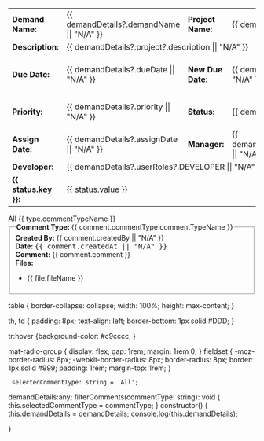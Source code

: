 <table class="details-table">
  <!--  <tr><th rowspan="8">Demand Details</th></tr> -->
  <tbody>
    <tr>
      <td><strong>Demand Name:</strong></td>
      <td>{{ demandDetails?.demandName || "N/A" }}</td>
      <td><strong>Project Name:</strong></td>
      <td colspan="3">{{ demandDetails?.project?.projectName || "N/A" }}</td>
    </tr>
    <tr>
      <td><strong>Description:</strong></td>
      <td colspan="5">{{ demandDetails?.project?.description || "N/A" }}</td>
    </tr>
    <tr>
      <td><strong>Due Date:</strong></td>
      <td>{{ demandDetails?.dueDate || "N/A" }}</td>
      <td><strong>New Due Date:</strong></td>
      <td>{{ demandDetails?.newDueDate || "N/A" }}</td>
      <td><strong>Due Date Change Count:</strong></td>
      <td>{{ demandDetails?.dueDateChangeCount || "N/A" }}</td>
    </tr>
    <tr>
      <td><strong>Priority:</strong></td>
      <td>{{ demandDetails?.priority || "N/A" }}</td>
      <td><strong>Status:</strong></td>
      <td>{{ demandDetails?.status || "N/A" }}</td>
      <td><strong>Status Change Date:</strong></td>
      <td>{{ demandDetails?.statusChangeDate || "N/A" }}</td>
    </tr>
    <tr>
      <td><strong>Assign Date:</strong></td>
      <td>{{ demandDetails?.assignDate || "N/A" }}</td>
      <td><strong>Manager:</strong></td>
      <td>{{ demandDetails?.userRoles?.MANAGER || "N/A" }}</td>
      <td><strong>Tech Lead:</strong></td>
      <td>{{ demandDetails?.userRoles?.TECH_LEAD || "N/A" }}</td>
    </tr>
    <tr>
      <td><strong>Developer:</strong></td>
      <td colspan="5">{{ demandDetails?.userRoles?.DEVELOPER || "N/A" }}</td>
    </tr>
    <tr *ngFor="let status of demandDetails?.statusJourney | keyvalue">
      <td>
        <strong>{{ status.key }}:</strong>
      </td>
      <td colspan="5">{{ status.value }}</td>
    </tr>
  </tbody>
</table>
<mat-radio-group [(ngModel)]="selectedCommentType" aria-label="Comment Type">
    <mat-radio-button value="All">All</mat-radio-button>
    <mat-radio-button *ngFor="let type of demandDetails?.comments?.commentType" [value]="type.id">
      {{ type.commentTypeName }}
    </mat-radio-button>
  </mat-radio-group>
<div *ngFor="let comment of demandDetails?.comments">
  <fieldset
    *ngIf="selectedCommentType === 'All' ||
      comment.commentType.commentTypeName === selectedCommentType"
  >
    <legend><strong>Comment Type: </strong> {{ comment.commentType.commentTypeName }}</legend>
    <span><strong>Created By: </strong> {{ comment.createdBy || "N/A" }}</span><br>
    <span><strong>Date: </strong>  <samp>{{ comment.createdAt || "N/A" }}</samp></span><br>
    <span><strong>Comment: </strong>  {{ comment.comment }}</span>
    <section *ngIf="comment.uploads?.length">
      <span><strong>Files: </strong></span>
      <ul>
        <li *ngFor="let file of comment.uploads">
          <a [href]="file.filePath || '#'">{{ file.fileName }}</a>
        </li>
      </ul>
    </section>
  </fieldset>
</div>


  table {
    border-collapse: collapse;
    width: 100%;
    height: max-content;
  }
  
  th, td {
    padding: 8px;
    text-align: left;
    border-bottom: 1px solid #DDD;
  }
  
  tr:hover {background-color: #c9cccc;
}
  
  mat-radio-group {
    display: flex;
    gap: 1rem;
    margin: 1rem 0;
  }
  fieldset {
    -moz-border-radius: 8px;
    -webkit-border-radius: 8px;
    border-radius: 8px;
    border: 1px solid #999;
    padding: 1rem;
    margin-top: 1rem;
   }


     selectedCommentType: string = 'All';
  demandDetails:any;
  filterComments(commentType: string): void {
    this.selectedCommentType = commentType;
  }
constructor() {
  this.demandDetails = demandDetails;
  console.log(this.demandDetails);
  
}

